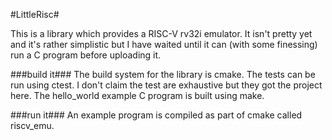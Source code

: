 #LittleRisc#

This is a library which provides a RISC-V rv32i emulator.  It isn't pretty yet and it's rather simplistic but I have waited until it can (with some finessing) run a C program before uploading it.

###build it###
The build system for the library is cmake.  The tests can be run using ctest.  I don't claim the test are exhaustive but they got the project here.
The hello_world example C program is built using make.

###run it###
An example program is compiled as part of cmake called riscv_emu.

